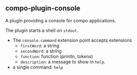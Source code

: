 compo-plugin-console
--------------------
A plugin providing a console for compo applications.

The plugin starts a shell on `stdout`.

* The `console.command` extension point accepts extensions
  - `firstWord`: a string
  - `secondWord`: a string
  - `function`: function (println, tokens)
  - `description`: a message to show in `help`.
* a single command: `help`